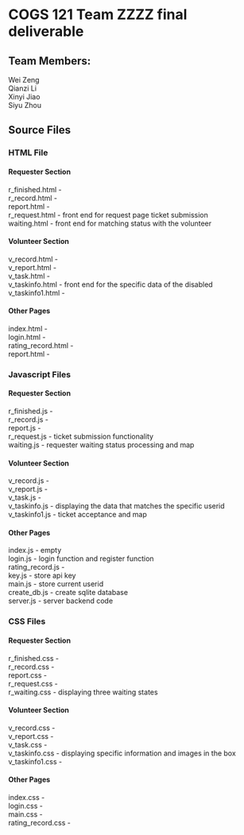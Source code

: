 COGS 121 Team ZZZZ final deliverable
====================================

Team Members:
-------------

Wei Zeng  
 Qianzi Li  
 Xinyi Jiao  
 Siyu Zhou

Source Files
------------

### HTML File

#### Requester Section

r_finished.html -   
r_record.html -   
report.html -   
r_request.html - front end for request page ticket submission  
waiting.html - front end for matching status with the volunteer

#### Volunteer Section

v_record.html -   
v_report.html -   
v_task.html -   
v_taskinfo.html - front end for the specific data of the disabled v_taskinfo1.html -

#### Other Pages

index.html -   
login.html -   
rating_record.html -   
report.html -

### Javascript Files

#### Requester Section

r_finished.js -   
r_record.js -   
report.js -   
r_request.js - ticket submission functionality   
waiting.js - requester waiting status processing and map

#### Volunteer Section

v_record.js -   
v_report.js -   
v_task.js -   
v_taskinfo.js - displaying the data that matches the specific userid v_taskinfo1.js - ticket acceptance and map

#### Other Pages

index.js - empty   
login.js - login function and register function   
rating_record.js -   
key.js - store api key   
main.js - store current userid   
create_db.js - create sqlite database   
server.js - server backend code

### CSS Files

#### Requester Section

r_finished.css -   
r_record.css -   
report.css -   
r_request.css -   
r_waiting.css - displaying three waiting states

#### Volunteer Section

v_record.css -   
v_report.css -   
v_task.css -   
v_taskinfo.css - displaying specific information and images in the box v_taskinfo1.css -

#### Other Pages

index.css -   
login.css -   
main.css -   
rating_record.css -
